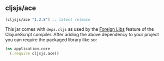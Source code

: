 ## cljsjs/ace

[](dependency)
```clojure
[cljsjs/ace "1.2.8"] ;; latest release
```
[](/dependency)

This jar comes with `deps.cljs` as used by the [Foreign Libs][flibs] feature of the ClojureScript compiler. After adding the above dependency to your project you can require the packaged library like so:

```clojure
(ns application.core
  (:require cljsjs.ace))
```

[flibs]: https://github.com/clojure/clojurescript/wiki/Packaging-Foreign-Dependencies

